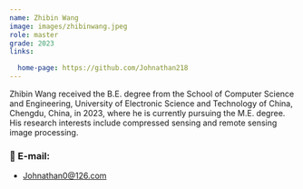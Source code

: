 ```yaml
---
name: Zhibin Wang
image: images/zhibinwang.jpeg
role: master
grade: 2023
links:

  home-page: https://github.com/Johnathan218
---
```



Zhibin Wang received the B.E. degree from the School of Computer Science and Engineering, University of Electronic Science and Technology of China, Chengdu, China, in 2023, where he is currently pursuing the M.E. degree. His research interests include compressed sensing and remote sensing image processing.


### 📧 E-mail:
- Johnathan0@126.com
